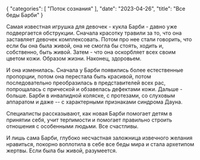 {
   "categories": [
      "Поток сознания"
   ],
   "date": "2023-04-26",
   "title": "Все беды Барби"
}

Самая известная игрушка для девочек - кукла Барби - давно уже подвергается обструкции. Сначала красотку травили за то, что она заставляет девочек комплексовать. Потом про нее стали говорить, что если бы она была живой, она не смогла бы стоять, ходить и, собственно, быть живой. Затем - что она оскорбляет всех своим цветом кожи. Образом жизни. Наконец, здоровьем.

И она изменилась. Сначала у Барби появились более естественные пропорции, потом она перестала быть красивой, потом последовательно преобразилась в представителей всех рас, попрощалась с прической и обзавелась дефектами кожи. Дальше - больше. Барби в инвалидной коляске, с протезами, со слуховым аппаратом и даже -- с характерными признаками синдрома Дауна.

Специалисты рассказывают, как новая Барби помогает детям в принятии себя, учит терпимости и помогает правильно строить отношения с особенными людьми. Все счастливы.

И лишь сама Барби, глубоко несчастная заложница извечного желания нравиться, покорно воплотила в себе все беды мира и стала архетипом жертвы. Если была бы живой, разумеется.
